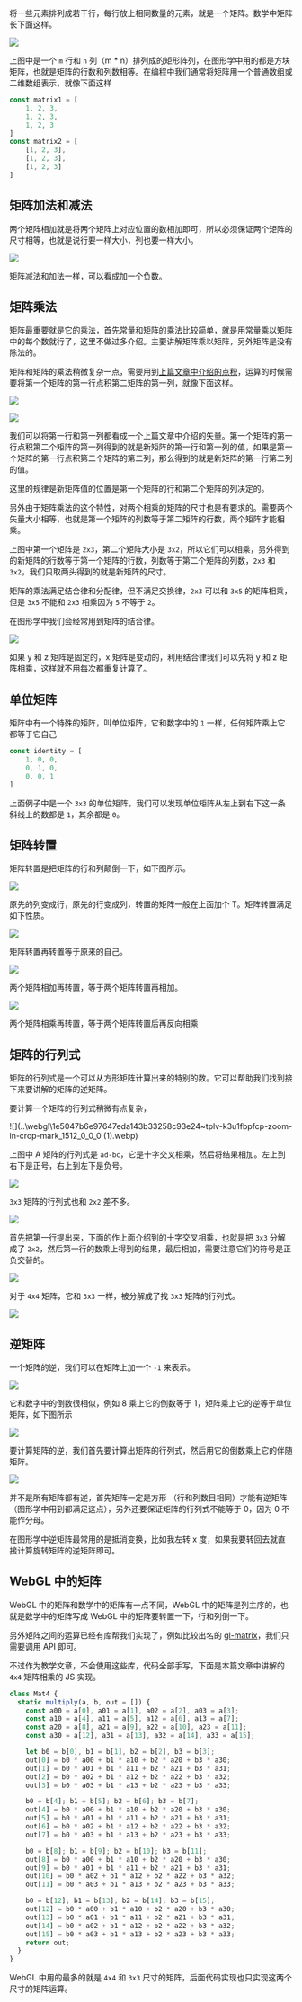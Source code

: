 将一些元素排列成若干行，每行放上相同数量的元素，就是一个矩阵。数学中矩阵长下面这样。

![](..\webgl\c02aa20b59324dd9984bc524080cd263~tplv-k3u1fbpfcp-zoom-in-crop-mark_1512_0_0_0.webp)

上图中是一个 `m` 行和 `n` 列（m * n）排列成的矩形阵列，在图形学中用的都是方块矩阵，也就是矩阵的行数和列数相等。在编程中我们通常将矩阵用一个普通数组或二维数组表示，就像下面这样

```js
const matrix1 = [
    1, 2, 3,
    1, 2, 3,
    1, 2, 3
]
const matrix2 = [
    [1, 2, 3],
    [1, 2, 3],
    [1, 2, 3]
]
```

## 矩阵加法和减法

两个矩阵相加就是将两个矩阵上对应位置的数相加即可，所以必须保证两个矩阵的尺寸相等，也就是说行要一样大小，列也要一样大小。

![](..\webgl\68c32a1631de45329849a2580c711bd0~tplv-k3u1fbpfcp-zoom-in-crop-mark_1512_0_0_0.webp)

矩阵减法和加法一样，可以看成加一个负数。

## 矩阵乘法

矩阵最重要就是它的乘法，首先常量和矩阵的乘法比较简单，就是用常量乘以矩阵中的每个数就行了，这里不做过多介绍。主要讲解矩阵乘以矩阵，另外矩阵是没有除法的。

矩阵和矩阵的乘法稍微复杂一点，需要用到[上篇文章中介绍的点积](https://juejin.cn/post/7157890651790442526#heading-7)，运算的时候需要将第一个矩阵的第一行点积第二矩阵的第一列，就像下面这样。

![](..\webgl\2dfc9f09638a470ba17fd566adbea180~tplv-k3u1fbpfcp-zoom-in-crop-mark_1512_0_0_0.webp)

![](..\webgl\a7e9c328428647ecb7ddf92d24b90213~tplv-k3u1fbpfcp-zoom-in-crop-mark_1512_0_0_0.webp)

我们可以将第一行和第一列都看成一个上篇文章中介绍的矢量。第一个矩阵的第一行点积第二个矩阵的第一列得到的就是新矩阵的第一行和第一列的值，如果是第一个矩阵的第一行点积第二个矩阵的第二列，那么得到的就是新矩阵的第一行第二列的值。

这里的规律是新矩阵值的位置是第一个矩阵的行和第二个矩阵的列决定的。

另外由于矩阵乘法的这个特性，对两个相乘的矩阵的尺寸也是有要求的。需要两个矢量大小相等，也就是第一个矩阵的列数等于第二矩阵的行数，两个矩阵才能相乘。

上图中第一个矩阵是 `2x3`，第二个矩阵大小是 `3x2`，所以它们可以相乘，另外得到的新矩阵的行数等于第一个矩阵的行数，列数等于第二个矩阵的列数，`2x3` 和 `3x2`，我们只取两头得到的就是新矩阵的尺寸。

矩阵的乘法满足结合律和分配律，但不满足交换律，`2x3` 可以和 `3x5` 的矩阵相乘，但是 `3x5` 不能和 `2x3` 相乘因为 `5` 不等于 `2`。

在图形学中我们会经常用到矩阵的结合律。

![](..\webgl\b4e1400a0ca34ce3bba0fb338681025d~tplv-k3u1fbpfcp-zoom-in-crop-mark_1512_0_0_0.webp)

如果 y 和 z 矩阵是固定的，x 矩阵是变动的，利用结合律我们可以先将 y 和 z 矩阵相乘，这样就不用每次都重复计算了。

## 单位矩阵

矩阵中有一个特殊的矩阵，叫单位矩阵，它和数字中的 `1` 一样，任何矩阵乘上它都等于它自己

```js
const identity = [
    1, 0, 0,
    0, 1, 0,
    0, 0, 1
]
```

上面例子中是一个 `3x3` 的单位矩阵，我们可以发现单位矩阵从左上到右下这一条斜线上的数都是 `1`，其余都是 `0`。

## 矩阵转置

矩阵转置是把矩阵的行和列颠倒一下，如下图所示。

![](..\webgl\06434004bf7e46af8fb02dde1f10f885~tplv-k3u1fbpfcp-zoom-in-crop-mark_1512_0_0_0.webp)

原先的列变成行，原先的行变成列，转置的矩阵一般在上面加个 T。矩阵转置满足如下性质。

![](..\webgl\9a607a0ca2834459add413fd1b13e202~tplv-k3u1fbpfcp-zoom-in-crop-mark_1512_0_0_0.webp)

矩阵转置再转置等于原来的自己。

![](..\webgl\ff092653a6e0406fb1883b3d1b7c44d6~tplv-k3u1fbpfcp-zoom-in-crop-mark_1512_0_0_0.webp)

两个矩阵相加再转置，等于两个矩阵转置再相加。

![](..\webgl\9456575c4125432380da98ec71daca52~tplv-k3u1fbpfcp-zoom-in-crop-mark_1512_0_0_0.webp)

两个矩阵相乘再转置，等于两个矩阵转置后再反向相乘

## 矩阵的行列式

矩阵的行列式是一个可以从方形矩阵计算出来的特别的数。它可以帮助我们找到接下来要讲解的矩阵的逆矩阵。

要计算一个矩阵的行列式稍微有点复杂，

![](..\webgl\1e5047b6e97647eda143b33258c93e24~tplv-k3u1fbpfcp-zoom-in-crop-mark_1512_0_0_0 (1).webp)

上图中 A 矩阵的行列式是 `ad-bc`，它是十字交叉相乘，然后将结果相加。左上到右下是正号，右上到左下是负号。

![](..\webgl\2e92cbcab78d40dbb520d2ef9f1092ec~tplv-k3u1fbpfcp-zoom-in-crop-mark_1512_0_0_0.webp)

`3x3` 矩阵的行列式也和 `2x2` 差不多。

![](..\webgl\ada6767862f241b9a9e7631d2a3f564d~tplv-k3u1fbpfcp-zoom-in-crop-mark_1512_0_0_0.webp)

首先把第一行提出来，下面的作上面介绍到的十字交叉相乘，也就是把 `3x3` 分解成了 `2x2`，然后第一行的数乘上得到的结果，最后相加，需要注意它们的符号是正负交替的。

![](..\webgl\66606b5682fd4255982eac3310d323ec~tplv-k3u1fbpfcp-zoom-in-crop-mark_1512_0_0_0.webp)

对于 `4x4` 矩阵，它和 `3x3` 一样，被分解成了找 `3x3` 矩阵的行列式。

![](..\webgl\0d6ddbf2f2494fc68a5b59bff1113efd~tplv-k3u1fbpfcp-zoom-in-crop-mark_1512_0_0_0.webp)

## 逆矩阵

一个矩阵的逆，我们可以在矩阵上加一个 `-1` 来表示。

![](..\webgl\ad5c46808ac9453b9739cd49c899bf51~tplv-k3u1fbpfcp-zoom-in-crop-mark_1512_0_0_0.webp)

它和数字中的倒数很相似，例如 8 乘上它的倒数等于 1，矩阵乘上它的逆等于单位矩阵，如下图所示

![](..\webgl\ab29fbfe35784e47aa2ad0897b7500f5~tplv-k3u1fbpfcp-zoom-in-crop-mark_1512_0_0_0.webp)

要计算矩阵的逆，我们首先要计算出矩阵的行列式，然后用它的倒数乘上它的伴随矩阵。

![](..\webgl\40a3eba7d6994a50b9591c5f0c6de1d1~tplv-k3u1fbpfcp-zoom-in-crop-mark_1512_0_0_0.webp)

并不是所有矩阵都有逆，首先矩阵一定是方形 （行和列数目相同）才能有逆矩阵（图形学中用到都满足这点），另外还要保证矩阵的行列式不能等于 0，因为 0 不能作分母。

在图形学中逆矩阵最常用的是抵消变换，比如我左转 x 度，如果我要转回去就直接计算旋转矩阵的逆矩阵即可。

## WebGL 中的矩阵

WebGL 中的矩阵和数学中的矩阵有一点不同，WebGL 中的矩阵是列主序的，也就是数学中的矩阵写成 WebGL 中的矩阵要转置一下，行和列倒一下。

另外矩阵之间的运算已经有库帮我们实现了，例如比较出名的 [gl-matrix](https://link.juejin.cn?target=https%3A%2F%2Fgithub.com%2Ftoji%2Fgl-matrix)，我们只需要调用 API 即可。

不过作为教学文章，不会使用这些库，代码全部手写，下面是本篇文章中讲解的 `4x4` 矩阵相乘的 JS 实现。

```js
class Mat4 {
  static multiply(a, b, out = []) {
    const a00 = a[0], a01 = a[1], a02 = a[2], a03 = a[3];
    const a10 = a[4], a11 = a[5], a12 = a[6], a13 = a[7];
    const a20 = a[8], a21 = a[9], a22 = a[10], a23 = a[11];
    const a30 = a[12], a31 = a[13], a32 = a[14], a33 = a[15];

    let b0 = b[0], b1 = b[1], b2 = b[2], b3 = b[3];
    out[0] = b0 * a00 + b1 * a10 + b2 * a20 + b3 * a30;
    out[1] = b0 * a01 + b1 * a11 + b2 * a21 + b3 * a31;
    out[2] = b0 * a02 + b1 * a12 + b2 * a22 + b3 * a32;
    out[3] = b0 * a03 + b1 * a13 + b2 * a23 + b3 * a33;

    b0 = b[4]; b1 = b[5]; b2 = b[6]; b3 = b[7];
    out[4] = b0 * a00 + b1 * a10 + b2 * a20 + b3 * a30;
    out[5] = b0 * a01 + b1 * a11 + b2 * a21 + b3 * a31;
    out[6] = b0 * a02 + b1 * a12 + b2 * a22 + b3 * a32;
    out[7] = b0 * a03 + b1 * a13 + b2 * a23 + b3 * a33;

    b0 = b[8]; b1 = b[9]; b2 = b[10]; b3 = b[11];
    out[8] = b0 * a00 + b1 * a10 + b2 * a20 + b3 * a30;
    out[9] = b0 * a01 + b1 * a11 + b2 * a21 + b3 * a31;
    out[10] = b0 * a02 + b1 * a12 + b2 * a22 + b3 * a32;
    out[11] = b0 * a03 + b1 * a13 + b2 * a23 + b3 * a33;

    b0 = b[12]; b1 = b[13]; b2 = b[14]; b3 = b[15];
    out[12] = b0 * a00 + b1 * a10 + b2 * a20 + b3 * a30;
    out[13] = b0 * a01 + b1 * a11 + b2 * a21 + b3 * a31;
    out[14] = b0 * a02 + b1 * a12 + b2 * a22 + b3 * a32;
    out[15] = b0 * a03 + b1 * a13 + b2 * a23 + b3 * a33;
    return out;
  }
}

```

WebGL 中用的最多的就是 `4x4` 和 `3x3` 尺寸的矩阵，后面代码实现也只实现这两个尺寸的矩阵运算。